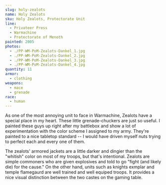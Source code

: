 ```yaml
---
slug: holy-zealots
name: Holy Zealots
sku: Holy Zealots, Protectorate Unit
line:
  - Privateer Press
  - Warmachine
  - Protectorate of Menoth
painted: 2005
photos:
  - ./PP-WM-PoM-Zealots-Dankel_1.jpg
  - ./PP-WM-PoM-Zealots-Dankel_2.jpg
  - ./PP-WM-PoM-Zealots-Dankel_3.jpg
  - ./PP-WM-PoM-Zealots-Dankel_4.jpg
quantity: 11
armor:
  - clothing
weapons:
  - mace
  - grenade
race:
  - human
---
```


As one of the most annoying unit to face in Warmachine, Zealots have a special place in my heart. These little grenade-chuckers are just so useful. I painted these guys up right after my battlebox and show a lot of experimentation with the color scheme I assigned to my army. They're painted to a nice tabletop standard -- I would have driven myself nuts trying to perfect each and every one of them.

The zealots' armored jackets are a little darker and dingier than the "whitish" color on most of my troops, but that's intentional. Zealots are simple commoners who are given explosives and told to go "fight (and likely die) for the cause." On the other hand, units such as knights exmplar and temple flamegaurd are well trained and well equiped troops. It provides a nice visual distinction between the two castes on the gaming table.
